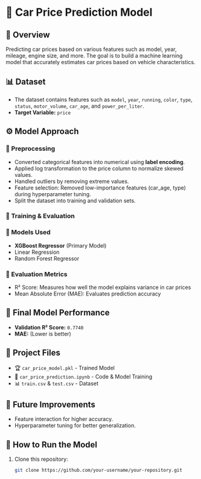 # 🚗 Car Price Prediction Model  

## 📌 Overview  
Predicting car prices based on various features such as model, year, mileage, engine size, and more. The goal is to build a machine learning model that accurately estimates car prices based on vehicle characteristics.

## 📊 Dataset  
- The dataset contains features such as `model`, `year`, `running`, `color`, `type`, `status`, `motor_volume`, `car_age`, and `power_per_liter`.  
- **Target Variable:** `price`  

## ⚙️ Model Approach  
### **🔹 Preprocessing**  
- Converted categorical features into numerical using **label encoding**.
- Applied log transformation to the price column to normalize skewed values.
- Handled outliers by removing extreme values.  
- Feature selection: Removed low-importance features (car_age, type) during hyperparameter tuning.  
- Split the dataset into training and validation sets.  

### **🔹 Training & Evaluation**
### **🔹 Models Used**  
- **XGBoost Regressor** (Primary Model)  
- Linear Regression  
- Random Forest Regressor  

### **🔹 Evaluation Metrics**  
- R² Score: Measures how well the model explains variance in car prices
- Mean Absolute Error (MAE): Evaluates prediction accuracy  

## 🎯 Final Model Performance  
- **Validation R² Score:** `0.7740`  
- **MAE:** (Lower is better)  

## 📂 Project Files  
- 🏆 `car_price_model.pkl` - Trained Model  
- 📜 `car_price_prediction.ipynb` - Code & Model Training  
- 📊 `train.csv` & `test.csv` - Dataset  

## 🚀 Future Improvements  
- Feature interaction for higher accuracy.  
- Hyperparameter tuning for better generalization.  

## 🔗 How to Run the Model  
1. Clone this repository:  
   ```bash
   git clone https://github.com/your-username/your-repository.git
